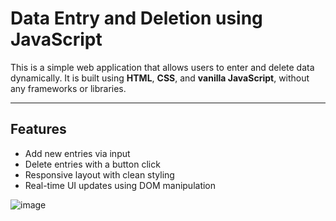 # Data Entry and Deletion using JavaScript

This is a simple web application that allows users to enter and delete data dynamically. It is built using **HTML**, **CSS**, and **vanilla JavaScript**, without any frameworks or libraries.

---

## Features

- Add new entries via input
- Delete entries with a button click
- Responsive layout with clean styling
- Real-time UI updates using DOM manipulation

![image](https://github.com/user-attachments/assets/870dd2c9-48a3-4a44-9b75-4f9631f829f3)
